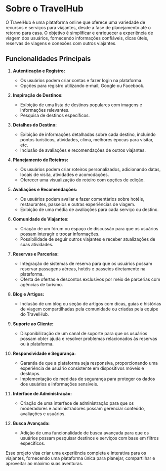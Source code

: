 # Sobre o TravelHub

O TravelHub é uma plataforma online que oferece uma variedade de recursos e serviços para viajantes, desde a fase de planejamento até o retorno para casa. O objetivo é simplificar e enriquecer a experiência de viagem dos usuários, fornecendo informações confiáveis, dicas úteis, reservas de viagens e conexões com outros viajantes.

## Funcionalidades Principais

1. **Autenticação e Registro:**
   - Os usuários podem criar contas e fazer login na plataforma.
   - Opções para registro utilizando e-mail, Google ou Facebook.

2. **Inspiração de Destinos:**
   - Exibição de uma lista de destinos populares com imagens e informações relevantes.
   - Pesquisa de destinos específicos.

3. **Detalhes do Destino:**
   - Exibição de informações detalhadas sobre cada destino, incluindo pontos turísticos, atividades, clima, melhores épocas para visitar, etc.
   - Inclusão de avaliações e recomendações de outros viajantes.

4. **Planejamento de Roteiros:**
   - Os usuários podem criar roteiros personalizados, adicionando datas, locais de visita, atividades e acomodações.
   - Oferecer uma visualização do roteiro com opções de edição.

5. **Avaliações e Recomendações:**
   - Os usuários podem avaliar e fazer comentários sobre hotéis, restaurantes, passeios e outras experiências de viagem.
   - Exibição de uma média de avaliações para cada serviço ou destino.

6. **Comunidade de Viajantes:**
   - Criação de um fórum ou espaço de discussão para que os usuários possam interagir e trocar informações.
   - Possibilidade de seguir outros viajantes e receber atualizações de suas atividades.

7. **Reservas e Parcerias:**
   - Integração de sistemas de reserva para que os usuários possam reservar passagens aéreas, hotéis e passeios diretamente na plataforma.
   - Oferta de ofertas e descontos exclusivos por meio de parcerias com agências de turismo.

8. **Blog e Artigos:**
   - Inclusão de um blog ou seção de artigos com dicas, guias e histórias de viagem compartilhadas pela comunidade ou criadas pela equipe do TravelHub.

9. **Suporte ao Cliente:**
   - Disponibilização de um canal de suporte para que os usuários possam obter ajuda e resolver problemas relacionados às reservas ou à plataforma.

10. **Responsividade e Segurança:**
    - Garantia de que a plataforma seja responsiva, proporcionando uma experiência de usuário consistente em dispositivos móveis e desktops.
    - Implementação de medidas de segurança para proteger os dados dos usuários e informações sensíveis.

11. **Interface de Administração:**
    - Criação de uma interface de administração para que os moderadores e administradores possam gerenciar conteúdo, avaliações e usuários.

12. **Busca Avançada:**
    - Adição de uma funcionalidade de busca avançada para que os usuários possam pesquisar destinos e serviços com base em filtros específicos.

Esse projeto visa criar uma experiência completa e interativa para os viajantes, fornecendo uma plataforma única para planejar, compartilhar e aproveitar ao máximo suas aventuras.
